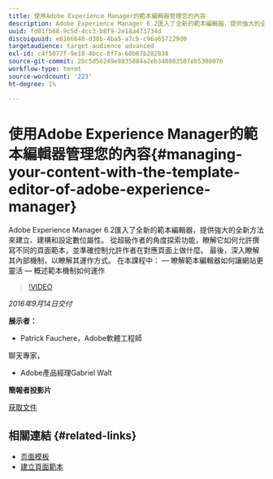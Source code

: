 ```yaml
---
title: 使用Adobe Experience Manager的範本編輯器管理您的內容
description: Adobe Experience Manager 6.2匯入了全新的範本編輯器，提供強大的全新方法來建立、建構和設定數位屬性。 從超級作者的角度探索功能，瞭解它如何允許撰寫不同的頁面範本，並準確控制允許作者在對應頁面上做什麼。 最後，深入瞭解其內部機制，以瞭解其運作方式。
uuid: fd01fb68-9c5d-4cc3-b8f9-2e18a473734d
discoiquuid: e6166640-d30b-4ba5-a7cb-c96a657229d0
targetaudience: target-audience advanced
exl-id: c4f5077f-9e10-4bcc-8f7a-60b67b282838
source-git-commit: 2bc5d56249e8835884a2eb348083507eb5308076
workflow-type: tm+mt
source-wordcount: '223'
ht-degree: 1%

---
```


# 使用Adobe Experience Manager的範本編輯器管理您的內容{#managing-your-content-with-the-template-editor-of-adobe-experience-manager}

Adobe Experience Manager 6.2匯入了全新的範本編輯器，提供強大的全新方法來建立、建構和設定數位屬性。 從超級作者的角度探索功能，瞭解它如何允許撰寫不同的頁面範本，並準確控制允許作者在對應頁面上做什麼。 最後，深入瞭解其內部機制，以瞭解其運作方式。 在本課程中： — 瞭解範本編輯器如何讓網站更靈活 — 概述範本機制如何運作

>[!VIDEO](https://video.tv.adobe.com/v/19300/?quality=9)

*2016年9月14日交付*

**展示者：**

* Patrick Fauchere，Adobe軟體工程師

聊天專家，

* Adobe產品經理Gabriel Walt

**簡報者投影片**

[获取文件](assets/aem-gems-91416-template-editor.pdf)

## 相關連結 {#related-links}

* [页面模板](https://docs.adobe.com/docs/en/aem/6-2/develop/templates/page-templates-editable.html)
* [建立頁面範本](https://docs.adobe.com/docs/en/aem/6-2/author/site-page-features/templates.html)